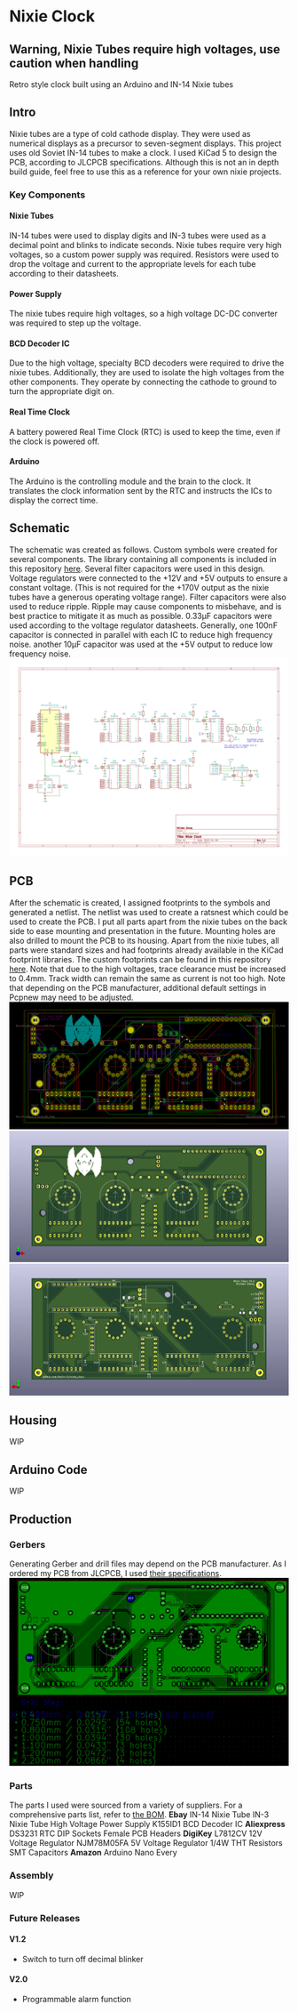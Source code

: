# Nixie Clock

## Warning, Nixie Tubes require high voltages, use caution when handling

Retro style clock built using an Arduino and IN-14 Nixie tubes

## Intro
Nixie tubes are a type of cold cathode display. They were used as numerical displays as a precursor to seven-segment displays. This project uses old Soviet IN-14 tubes to make a clock. I used KiCad 5 to design the PCB, according to JLCPCB specifications. Although this is not an in depth build guide, feel free to use this as a reference for your own nixie projects.

### Key Components
#### Nixie Tubes
IN-14 tubes were used to display digits and IN-3 tubes were used as a decimal point and blinks to indicate seconds. Nixie tubes require very high voltages, so a custom power supply was required. Resistors were used to drop the voltage and current to the appropriate levels for each tube according to their datasheets.
#### Power Supply
The nixie tubes require high voltages, so a high voltage DC-DC converter was required to step up the voltage.
#### BCD Decoder IC
Due to the high voltage, specialty BCD decoders were required to drive the nixie tubes. Additionally, they are used to isolate the high voltages from the other components. They operate by connecting the cathode to ground to turn the appropriate digit on.
#### Real Time Clock
A battery powered Real Time Clock (RTC) is used to keep the time, even if the clock is powered off.
#### Arduino
The Arduino is the controlling module and the brain to the clock. It translates the clock information sent by the RTC and instructs the ICs to display the correct time.
## Schematic
The schematic was created as follows. Custom symbols were created for several components. The library containing all components is included in this repository [here](https://github.com/haXoru5/nixie_clock/tree/main/Nixie_KiCad). Several filter capacitors were used in this design. Voltage regulators were connected to the +12V and +5V outputs to ensure a constant voltage. (This is not required for the +170V output as the nixie tubes have a generous operating voltage range). Filter capacitors were also used to reduce ripple. Ripple may cause components to misbehave, and is best practice to mitigate it as much as possible. 0.33µF capacitors were used according to the voltage regulator datasheets. Generally, one 100nF capacitor is connected in parallel with each IC to reduce high frequency noise. another 10µF capacitor was used at the +5V output to reduce low frequency noise.
![schematic](Docs/Clock_Schematic.png)
## PCB
After the schematic is created, I assigned footprints to the symbols and generated a netlist.
The netlist was used to create a ratsnest which could be used to create the PCB. I put all parts apart from the nixie tubes on the back side to ease mounting and presentation in the future. Mounting holes are also drilled to mount the PCB to its housing. Apart from the nixie tubes, all parts were standard sizes and had footprints already available in the KiCad footprint libraries. The custom footprints can be found in this repository [here](https://github.com/haXoru5/nixie_clock/tree/main/Nixie_KiCad). Note that due to the high voltages, trace clearance must be increased to 0.4mm. Track width can remain the same as current is not too high. Note that depending on the PCB manufacturer, additional default settings in Pcpnew may need to be adjusted.
![PCB](Docs/PCB_Front.png)
![Front Render](Docs/Front_Render.png)
![Back_Render](Docs/Back_Render.png)
## Housing
WIP
## Arduino Code
WIP
## Production
### Gerbers
Generating Gerber and drill files may depend on the PCB manufacturer. As I ordered my PCB from JLCPCB, I used [their specifications](https://support.jlcpcb.com/article/149-how-to-generate-gerber-and-drill-files-in-kicad).
![gerber](Docs/Gerber.png)
### Parts
The parts I used were sourced from a variety of suppliers. For a comprehensive parts list, refer to [the BOM](https://github.com/haXoru5/nixie_clock/blob/main/BOM.csv).
**Ebay**
IN-14 Nixie Tube
IN-3 Nixie Tube
High Voltage Power Supply
K155ID1 BCD Decoder IC
**Aliexpress**
DS3231 RTC
DIP Sockets
Female PCB Headers
**DigiKey**
L7812CV 12V Voltage Regulator
NJM78M05FA 5V Voltage Regulator
1/4W THT Resistors
SMT Capacitors
**Amazon**
Arduino Nano Every
### Assembly
WIP

### Future Releases
#### V1.2
- Switch to turn off decimal blinker
#### V2.0
- Programmable alarm function
